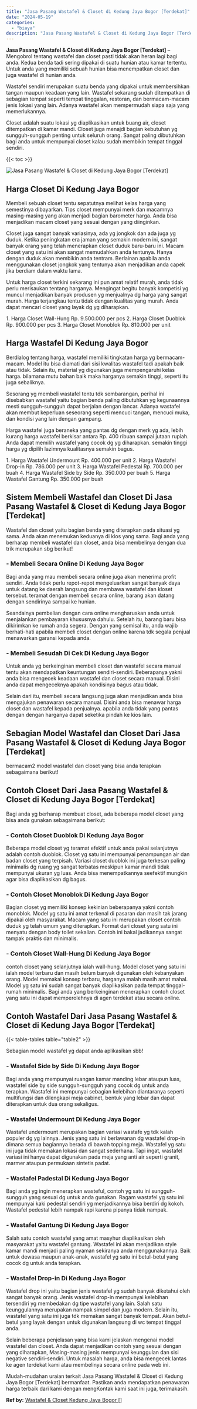 ```yaml
---
title: "Jasa Pasang Wastafel & Closet di Kedung Jaya Bogor [Terdekat]"
date: "2024-05-19"
categories: 
  - "biaya"
description: "Jasa Pasang Wastafel & Closet di Kedung Jaya Bogor [Terdekat]. Mudah-mudahan uraian terkait Jasa Pasang Wastafel & Closet di Kedung Jaya Bogor [Terdekat] b..."
---
```


**Jasa Pasang Wastafel & Closet di Kedung Jaya Bogor \[Terdekat\]** – Mengobrol tentang wastafel dan closet pasti tidak akan heran lagi bagi anda. Kedua benda tadi sering dipakai di suatu hunian atau kamar tertentu. Untuk anda yang memiliki sebuah hunian bisa menempatkan closet dan juga wastafel di hunian anda.

Wastafel sendiri merupakan suatu benda yang dipakai untuk membersihkan tangan maupun keadaan yang lain. Wastafel sekarang sudah ditempatkan di sebagian tempat seperti tempat tinggalan, restoran, dan bermacam-macam jenis lokasi yang lain. Adanya wastafel akan mempermudah siapa saja yang memerlukannya.

Closet adalah suatu lokasi yg diaplikasikan untuk buang air, closet ditempatkan di kamar mandi. Closet juga menajdi bagian kebutuhan yg sungguh-sungguh penting untuk seluruh orang. Sangat paling dibutuhkan bagi anda untuk mempunyai closet kalau sudah membikin tempat tinggal sendiri.

{{< toc >}}

![Jasa Pasang Wastafel & Closet di Kedung Jaya Bogor [Terdekat]](/images/wastafel-closet-murah43.png)

## Harga Closet Di Kedung Jaya Bogor

Membeli sebuah closet tentu sepatutnya melihat kelas harga yang semestinya dibayarkan. Tips closet mempunyai merk dan macamnya masing-masing yang akan menjadi bagian barometer harga. Anda bisa menjadikan macam closet yang sesuai dengan yang diinginkan.

Closet juga sangat banyak variasinya, ada yg jongkok dan ada juga yg duduk. Ketika peningkatan era jaman yang semakin modern ini, sangat banyak orang yang telah menerapkan closet duduk baru-baru ini. Macam closet yang satu ini akan sangat memudahkan anda tentunya. Hanya dengan duduk akan membikin anda tentram. Berlainan apabila anda menggunakan closet jongkok yang tentunya akan menjadikan anda capek jika berdiam dalam waktu lama.

Untuk harga closet terkini sekarang ini pun amat relatif murah, anda tidak perlu merisaukan tentang harganya. Mengingat begitu banyak kompetisi yg muncul menjadikan banyak produsen yg menjualnya dg harga yang sangat murah. Harga terjangkau tentu tidak dengan kualitas yang murah. Anda dapat mencari closet yang layak dg yg diharapkan.

1\. Harga Closet Wall-Hung Rp. 9.500.000 per pcs 2. Harga Closet Duoblok Rp. 900.000 per pcs 3. Harga Closet Monoblok Rp. 810.000 per unit

## Harga Wastafel Di Kedung Jaya Bogor

Berdialog tentang harga, wastafel memiliki tingkatan harga yg bermacam-macam. Model itu bisa diamati dari sisi kwalitas wastafel tadi apakah baik atau tidak. Selain itu, material yg digunakan juga mempengaruhi kelas harga. bilamana mutu bahan baik maka harganya semakin tinggi, seperti itu juga sebaliknya.

Sesorang yg membeli wastafel tentu tdk sembarangan, perihal ini disebabkan wastafel yaitu bagian benda paling dibutuhkan yg kegunaannya mesti sungguh-sungguh dapat berjalan dengan lancar. Adanya wastafel akan membut keperluan seseorang seperti mencuci tangan, mencuci muka, dan kondisi yang lain dengan gampang.

Harga wastafel juga beraneka yang pantas dg dengan merk yg ada, lebih kurang harga wastafel berkisar antara Rp. 400 ribuan sampai jutaan rupiah. Anda dapat memilih wastafel yang cocok dg yg diharapkan. semakin tinggi harga yg dipilih lazimnya kualitasnya semakin bagus.

1\. Harga Wastafel Undermount Rp. 400.000 per unit 2. Harga Wastafel Drop-in Rp. 786.000 per unit 3. Harga Wastafel Pedestal Rp. 700.000 per buah 4. Harga Wastafel Side by Side Rp. 350.000 per buah 5. Harga Wastafel Gantung Rp. 350.000 per buah

## Sistem Membeli Wastafel dan Closet Di Jasa Pasang Wastafel & Closet di Kedung Jaya Bogor \[Terdekat\]

Wastafel dan closet yaitu bagian benda yang diterapkan pada situasi yg sama. Anda akan menemukan keduanya di kios yang sama. Bagi anda yang berharap membeli wastafel dan closet, anda bisa membelinya dengan dua trik merupakan sbg berikut!

### \- Membeli Secara Online Di Kedung Jaya Bogor

Bagi anda yang mau membeli secara online juga akan menerima profit sendiri. Anda tidak perlu repot-repot mengeluarkan sangat banyak daya untuk datang ke daerah langsung dan membawa wastafel dan kloset tersebut. teramat dengan membeli secara online, barang akan datang dengan sendirinya sampai ke hunian.

Seandainya pembelian dengan cara online mengharuskan anda untuk menjalankan pembayaran khususnya dahulu. Setelah itu, barang baru bisa dikirimkan ke rumah anda segera. Dengan yang semisal itu, anda wajib berhati-hati apabila membeli closet dengan online karena tdk segala penjual menawarkan garansi kepada anda.

### \- Membeli Sesudah Di Cek Di Kedung Jaya Bogor

Untuk anda yg berkeinginan membeli closet dan wastafel secara manual tentu akan mendapatkan keuntungan sendiri-sendiri. Beberapanya yakni anda bisa mengecek keadaan wastafel dan closet secara manual. Disini anda dapat mengeceknya apakah kondisinya bagus atau tidak.

Selain dari itu, membeli secara langsung juga akan menjadikan anda bisa mengajukan penawaran secara manual. Disini anda bisa menawar harga closet dan wastafel kepada penjualnya. apabila anda tidak yang pantas dengan dengan harganya dapat seketika pindah ke kios lain.

## Sebagian Model Wastafel dan Closet Dari Jasa Pasang Wastafel & Closet di Kedung Jaya Bogor \[Terdekat\]

bermacam2 model wastafel dan closet yang bisa anda terapkan sebagaimana berikut!

## Contoh Closet Dari Jasa Pasang Wastafel & Closet di Kedung Jaya Bogor \[Terdekat\]

Bagi anda yg berharap membuat closet, ada beberapa model closet yang bisa anda gunakan sebagaimana berikut:

### \- Contoh Closet Duoblok Di Kedung Jaya Bogor

Beberapa model closet yg teramat efektif untuk anda pakai selanjutnya adalah contoh duoblok. Closet yg satu ini mempunyai penampungan air dan badan closet yang terpisah. Variasi closet duoblok ini juga terkesan paling minimalis dg ruang yg sangat terbatas meskipun kamar mandi tidak mempunyai ukuran yg luas. Anda bisa menempatkannya seefektif mungkin agar bisa diaplikasikan dg bagus.

### \- Contoh Closet Monoblok Di Kedung Jaya Bogor

Bagian closet yg memiliki konsep kekinian beberapanya yakni contoh monoblok. Model yg satu ini amat terkenal di pasaran dan masih tak jarang dipakai oleh masyarakat. Macam yang satu ini merupakan closet contoh duduk yg telah umum yang diterapkan. Format dari closet yang satu ini menyatu dengan body toilet sekalian. Contoh ini bakal jadikannya sangat tampak praktis dan minimalis.

### \- Contoh Closet Wall-Hung Di Kedung Jaya Bogor

contoh closet yang selanjutnya ialah wall-hung. Model closet yang satu ini ialah model terbaru dan masih belum banyak digunakan oleh kebanyakan orang. Model memakai konsep terbaru, harganya malah masih amat mahal. Model yg satu ini sudah sangat banyak diaplikasikan pada tempat tinggal-rumah minimalis. Bagi anda yang berkeinginan menerapkan contoh closet yang satu ini dapat memperolehnya di agen terdekat atau secara online.

## Contoh Wastafel Dari Jasa Pasang Wastafel & Closet di Kedung Jaya Bogor \[Terdekat\]

{{< table-tables table="table2" >}}

Sebagian model wastafel yg dapat anda aplikasikan sbb!

### \- Wastafel Side by Side Di Kedung Jaya Bogor

Bagi anda yang mempunyai ruangan kamar manding lebar ataupun luas, wastafel side by side sungguh-sungguh yang cocok dg untuk anda terapkan. Wastafel ini mempunyai sebagian kelebihan diantaranya seperti multifungsi dan dilengkapi meja cabinet, bentuk yang lebar dan dapat diterapkan untuk dua orang sekaligus.

### \- Wastafel Undermount Di Kedung Jaya Bogor

Wastafel undermount merupakan bagian variasi wastafe yg tdk kalah populer dg yg lainnya. Jenis yang satu ini berlawanan dg wastafel drop-in dimana semua bagiannya berada di bawah topping meja. Wastafel yg satu ini juga tidak memakan lokasi dan sangat sederhana. Tapi ingat, wastafel variasi ini hanya dapat digunakan pada meja yang anti air seperti granit, marmer ataupun permukaan sintetis padat.

### \- Wastafel Padestal Di Kedung Jaya Bogor

Bagi anda yg ingin menerapkan wasteful, contoh yg satu ini sungguh-sungguh yang sesuai dg untuk anda gunakan. Ragam wastafel yg satu ini mempunyai kaki pedestal sendiri yg menjadikannya bisa berdiri dg kokoh. Wastafel pedestal lebih nampak rapi karena pipanya tidak nampak.

### \- Wastafel Gantung Di Kedung Jaya Bogor

Salah satu contoh wastafel yang amat masyhur diaplikasikan oleh masyarakat yaitu wastafel gantung. Wastafel ini akan menjadikan style kamar mandi menjadi paling nyaman sekiranya anda menggunakannya. Baik untuk dewasa maupun anak-anak, wastafel yg satu ini betul-betul yang cocok dg untuk anda terapkan.

### \- Wastafel Drop-in Di Kedung Jaya Bogor

Wastafel drop ini yaitu bagian jenis wastafel yg sudah banyak diketahui oleh sangat banyak orang. Jenis wastafel drop-in mempunyai kelebihan tersendiri yg membedakan dg tipe wastafel yang lain. Salah satu keunggulannya merupakan nampak simpel dan juga modern. Selain itu, wastafel yang satu ini juga tdk memakan sangat banyak tempat. Akan betul-betul yang layak dengan untuk digunakan langsung di wc tempat tinggal anda.

Selain beberapa penjelasan yang bisa kami jelaskan mengenai model wastafel dan closet. Anda dapat menjadikan contoh yang sesuai dengan yang diharapkan, Masing-masing jenis mempunyai keunggulan dan sisi negative sendiri-sendiri. Untuk masalah harga, anda bisa mengecek lantas ke agen terdekat kami atau membelinya secara online pada web ini.

Mudah-mudahan uraian terkait Jasa Pasang Wastafel & Closet di Kedung Jaya Bogor \[Terdekat\] bermanfaat. Pastikan anda mendapatkan penawaran harga terbaik dari kami dengan mengKontak kami saat ini juga, terimakasih.

**Ref by:** [Wastafel & Closet Kedung Jaya Bogor []](https://id.wikipedia.org/wiki/Wastafel)
